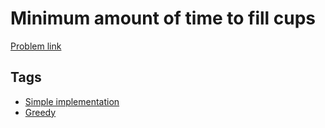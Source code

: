 # Minimum amount of time to fill cups

[Problem link](https://leetcode.com/problems/minimum-amount-of-time-to-fill-cups)

## Tags

* [Simple implementation](/README.md#Simple_implementation)
* [Greedy](/README.md#Greedy)

